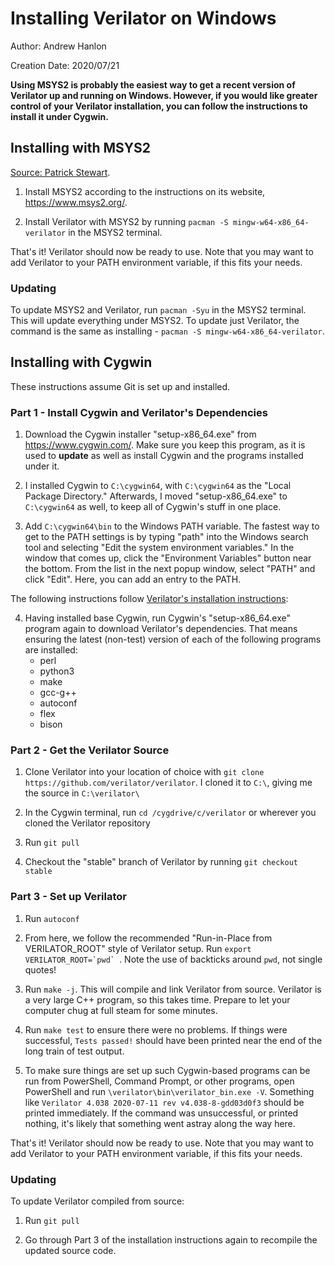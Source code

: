 # Installing Verilator on Windows

Author: Andrew Hanlon

Creation Date: 2020/07/21

**Using MSYS2 is probably the easiest way to get a recent version of Verilator up and running on Windows. However, if you would like greater control of your Verilator installation, you can follow the instructions to install it under Cygwin.**

## Installing with MSYS2

[Source: Patrick Stewart](https://www.veripool.org/boards/2/topics/1892-Verilator-Dose-verilator-can-run-in-windows-?r=2118-Verilator-RE-Dose-verilator-can-run-in-windows-#message-2118).

1. Install MSYS2 according to the instructions on its website, https://www.msys2.org/.

2. Install Verilator with MSYS2 by running ```pacman -S mingw-w64-x86_64-verilator``` in the MSYS2  terminal.

That's it! Verilator should now be ready to use. Note that you may want to add Verilator to your PATH environment variable, if this fits your needs.

### Updating

To update MSYS2 and Verilator, run ```pacman -Syu``` in the MSYS2 terminal. This will update everything under MSYS2. To update just Verilator, the command is the same as installing - ```pacman -S mingw-w64-x86_64-verilator```.

## Installing with Cygwin

These instructions assume Git is set up and installed.

### Part 1 - Install Cygwin and Verilator's Dependencies

1. Download the Cygwin installer "setup-x86_64.exe" from https://www.cygwin.com/. Make sure you keep this program, as it is used to **update** as well as install Cygwin and the programs installed under it.

2. I installed Cygwin to ```C:\cygwin64```, with ```C:\cygwin64``` as the "Local Package Directory." Afterwards, I moved "setup-x86_64.exe" to ```C:\cygwin64``` as well, to keep all of Cygwin's stuff in one place.

3. Add ```C:\cygwin64\bin``` to the Windows PATH variable. The fastest way to get to the PATH settings is by typing "path" into the Windows search tool and selecting "Edit the system environment variables." In the window that comes up, click the "Environment Variables" button near the bottom. From the list in the next popup window, select "PATH" and click "Edit". Here, you can add an entry to the PATH.

The following instructions follow [Verilator's installation instructions](https://www.veripool.org/projects/verilator/wiki/Installing):

4. Having installed base Cygwin, run Cygwin's "setup-x86_64.exe" program again to download Verilator's dependencies. That means ensuring the latest (non-test) version of each of the following programs are installed:
    - perl
    - python3
    - make
    - gcc-g++
    - autoconf
    - flex
    - bison

### Part 2 - Get the Verilator Source

1. Clone Verilator into your location of choice with ```git clone https://github.com/verilator/verilator```. I cloned it to ```C:\```, giving me the source in ```C:\verilator\```

2. In the Cygwin terminal, run ```cd /cygdrive/c/verilator``` or wherever you cloned the Verilator repository

3. Run ```git pull```

4. Checkout the "stable" branch of Verilator by running ```git checkout stable```

### Part 3 - Set up Verilator

1. Run ```autoconf```

2. From here, we follow the recommended "Run-in-Place from VERILATOR_ROOT" style of Verilator setup. Run ```export VERILATOR_ROOT=`pwd` ```. Note the use of backticks around ```pwd```, not single quotes!

3. Run ```make -j```. This will compile and link Verilator from source. Verilator is a very large C++ program, so this takes time. Prepare to let your computer chug at full steam for some minutes.

4. Run ```make test``` to ensure there were no problems. If things were successful, ```Tests passed!``` should have been printed near the end of the long train of test output.

5. To make sure things are set up such Cygwin-based programs can be run from PowerShell, Command Prompt, or other programs, open PowerShell and run ```\verilator\bin\verilator_bin.exe -V```. Something like ```Verilator 4.038 2020-07-11 rev v4.038-8-gdd03d0f3``` should be printed immediately. If the command was unsuccessful, or printed nothing, it's likely that something went astray along the way here.

That's it! Verilator should now be ready to use. Note that you may want to add Verilator to your PATH environment variable, if this fits your needs.

### Updating

To update Verilator compiled from source:

1. Run ```git pull```

2. Go through Part 3 of the installation instructions again to recompile the updated source code.
